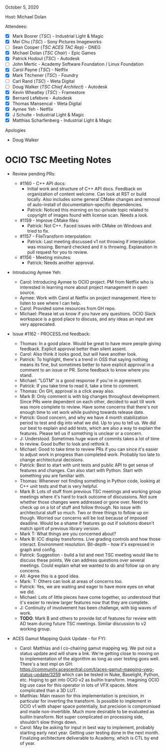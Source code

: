 <!-- SPDX-License-Identifier: CC-BY-4.0 -->
<!-- Copyright Contributors to the OpenColorIO Project. -->

October 5, 2020

Host: Michael Dolan

Attendees:
  * [X] Mark Boorer (_TSC_) - Industrial Light & Magic
  * [X] Mei Chu (_TSC_) - Sony Pictures Imageworks
  * [ ] Sean Cooper (_TSC ACES TAC Rep_) - DNEG
  * [X] Michael Dolan (_TSC Chair_) - Epic Games
  * [X] Patrick Hodoul (_TSC_) - Autodesk
  * [ ] John Mertic - Academy Software Foundation / Linux Foundation
  * [X] Carol Payne (_TSC_) - Netflix
  * [X] Mark Titchener (_TSC_) - Foundry
  * [ ] Carl Rand (_TSC_) - Weta Digital
  * [ ] Doug Walker (_TSC Chief Architect_) - Autodesk
  * [X] Kevin Wheatley (_TSC_) - Framestore
  * [X] Bernard Lefebvre - Autodesk
  * [X] Thomas Mansencal - Weta Digital
  * [X] Aymee Yeh - Netflix
  * [X] J Schulte - Industrial Light & Magic
  * [X] Matthias Scharfenberg - Industrial Light & Magic

Apologies
  * Doug Walker

# **OCIO TSC Meeting Notes**

* Review pending PRs:
    - #1160 - C++ API docs:
        - Initial work and structure of C++ API docs. Feedback on organization 
          of content welcome. Can look at RST or build locally. Also includes 
          some general CMake changes and removal of auto-install of 
          documentation-specific dependencies.
        - Patrick: Noticed this morning on tsc-private topic related to 
          copyright of images found with license scan. Needs a look.
    - #1159 - Improve CMake files:
        - Patrick: Not C++. Faced issues with CMake on Windows and tried to 
          fix.
    - #1157 - FileTransform interpolation:
        - Patrick: Last meeting discussed v1 not throwing if interpolation was 
          missing. Bernard checked and it is throwing. Explanation in pull 
          request for you to review.
    - #1156 - Meeting minutes:
        - Patrick: Needs another approval.

* Introducing Aymee Yeh:
    - Carol: Introducing Aymee to OCIO project. PM from Netflix who is 
      interested in learning more about project management in open source. 
    - Aymee: Work with Carol at Netflix on project management. Here to listen 
      to see where I can help. 
    - Carol: Provided some resources from GH repo.
    - Michael: Please let us know if you have any questions. OCIO Slack 
      workspace is a good place to discuss, and any ideas an input are very 
      appreciated.

* Issue #1162 - PROCESS.md feedback:
    - Thomas: In a good place. Would be great to have more people giving 
      feedback. Explicit approval better than silent assent.
    - Carol: Also think it looks good, but will have another look.
    - Patrick: To highlight, there's a trend in OSS that saying nothing means 
      its fine, but sometimes better to have explicit approval in a comment to 
      an issue or PR. Some feedback to know where you stand.
    - Michael: "LGTM" is a good response if you're in agreement.
    - Patrick: If you take time to read it, take a time to comment.
    - Thomas: On GH, approval is a click away also.
    - Mark B: Only comment is with big changes throughout development. Since 
      PRs were dependent on each other, decided to wait till work was more 
      complete to review. Have some concerns that there's not enough time to 
      vet work while pushing towards release date.
    - Patrick: Good concern, and why we have 4 month stabilization period to 
      test and dig into what we did. Up to you to tell us. We did our best to 
      explain and add tests, which are also a way to explain the features. 
      Please tell us if something is unclear or a concern.
    - J: Understood. Sometimes huge wave of commits takes a lot of time to 
      review. Good buffer to look and rethink it.
    - Michael: Good to take time to review PRs if you can since it's easier to 
      adjust work in progress than completed work. Probably too late to change
      architectural decisions.
    - Patrick: Best to start with unit tests and public API to get sense of 
      features and changes. Can also start with Python. Start with something 
      you are familiar with. 
    - Thomas: Whenever not finding something in Python code, looking at C++ 
      unit tests and that is very helpful.
    - Mark B: Lots of stuff from previous TSC meetings and working group 
      meetings where it's hard to track outcome of discussions. Not sure 
      whether those changes were addressed or gone over. Need to check up on a 
      lot of stuff and follow through. No issue with architectural stuff so 
      much. Two or three things to follow up on though. Worried our concerns 
      will be lost because of imposed deadline. Would be a shame if features 
      go out if solutions doesn't match spirit of previous library version.
    - Mark T: What things are you concerned about?
    - Mark B: ICC display transforms. Live grading controls and how those 
      interact. Environment resolution. Bit-depth - how it's expressed in graph 
      and config.
    - Patrick: Suggestion - build a list and next TSC meeting would like to 
      discuss these points. We can address questions over several meetings. 
      Could explain what we wanted to do and follow up on any concerns.
    - All: Agree this is a good idea.
    - Mark: T: Others can look at areas of concerns too.
    - Patrick: Yes, we are waiting and eager to have more eyes on what we did.
    - Michael: Lots of little pieces have come together, so understood that 
      it's easier to review larger features now that they are complete.
    - J: Continuity of involvement has been challenge, with big waves of work.
    - **TODO**: Mark B and others to provide list of features for review with 
      AD team during future TSC meetings. Similar discussion to v2 working 
      group.
    
* ACES Gamut Mapping Quick Update - for FYI:
    - Carol: Matthias and I co-chairing gamut mapping wg. We put out a status 
      update and will share a link. We're getting close to moving on to 
      implementation of the algorithm as long as user testing goes well. 
      There's a test impl on GH: 
      https://community.acescentral.com/t/aces-gamut-mapping-vwg-status-update/3259
      which can be tested in Nuke, Baselight, Python, etc. Hoping to get into 
      OCIO v2 as builtin transform. Imagining OCIO big use case for this 
      operator in lots of VFX spaces. More complicated than a 3D LUT.
    - Matthias: Main reason for this implementation is precision, in particular 
      for inverting the transform. Is possible to implement in OCIO v1 with 
      shaper space potentially, but precision is compromised and made 
      non-invertible. Much more desirable to be evaluated as builtin transform. 
      Not super complicated on processing side, shouldn't slow things down.
    - Carol: May be asking for input in best way to implement, probably 
      starting early next year. Getting user testing done in the next month. 
      Finalizing architecture deliverable to Academy, which is CTL by end of 
      year.
